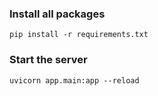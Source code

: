 ### Install all packages 
```
pip install -r requirements.txt
```


### Start the server
```
uvicorn app.main:app --reload
```
